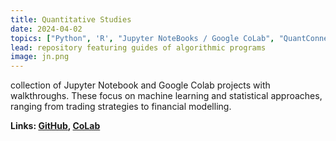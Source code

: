 ```yaml
---
title: Quantitative Studies
date: 2024-04-02
topics: ["Python", 'R', "Jupyter NoteBooks / Google CoLab", "QuantConnect"]
lead: repository featuring guides of algorithmic programs
image: jn.png
---
```


collection of Jupyter Notebook and Google Colab projects with walkthroughs. These focus on machine learning and statistical approaches, ranging from trading strategies to financial modelling.

**Links: [GitHub](https://github.com/dylanhans/notebook_projects), 
[CoLab]()**
